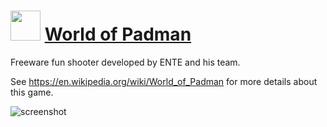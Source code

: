 ﻿# <img src="https://cdn.jsdelivr.net/gh/chtof/chocolatey-packages/manual/wop/wop.png" width="48" height="48"/> [World of Padman](https://chocolatey.org/packages/wop)

Freeware fun shooter developed by ENTE and his team.

See https://en.wikipedia.org/wiki/World_of_Padman for more details about this game.

![screenshot](https://cdn.jsdelivr.net/gh/chtof/chocolatey-packages/manual/wop/screenshot.png)